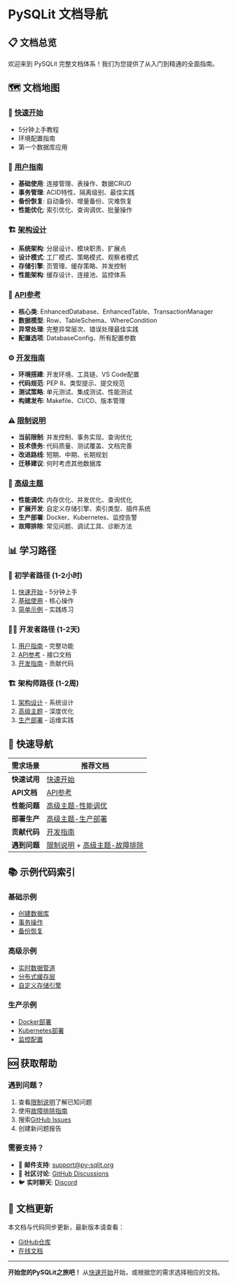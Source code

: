 # PySQLit 文档导航

## 📋 文档总览

欢迎来到 PySQLit 完整文档体系！我们为您提供了从入门到精通的全面指南。

## 🗺️ 文档地图

### 🚀 [快速开始](index.md#快速开始)
- 5分钟上手教程
- 环境配置指南
- 第一个数据库应用

### 📖 [用户指南](usage-guide.md)
- **基础使用**: 连接管理、表操作、数据CRUD
- **事务管理**: ACID特性、隔离级别、最佳实践
- **备份恢复**: 自动备份、增量备份、灾难恢复
- **性能优化**: 索引优化、查询调优、批量操作

### 🏗️ [架构设计](architecture.md)
- **系统架构**: 分层设计、模块职责、扩展点
- **设计模式**: 工厂模式、策略模式、观察者模式
- **存储引擎**: 页管理、缓存策略、并发控制
- **性能架构**: 缓存设计、连接池、监控体系

### 🔧 [API参考](api-reference.md)
- **核心类**: EnhancedDatabase、EnhancedTable、TransactionManager
- **数据模型**: Row、TableSchema、WhereCondition
- **异常处理**: 完整异常层次、错误处理最佳实践
- **配置选项**: DatabaseConfig、所有配置参数

### ⚙️ [开发指南](development.md)
- **环境搭建**: 开发环境、工具链、VS Code配置
- **代码规范**: PEP 8、类型提示、提交规范
- **测试策略**: 单元测试、集成测试、性能测试
- **构建发布**: Makefile、CI/CD、版本管理

### ⚠️ [限制说明](limitations.md)
- **当前限制**: 并发控制、事务实现、查询优化
- **技术债务**: 代码质量、测试覆盖、文档完善
- **改进路线**: 短期、中期、长期规划
- **迁移建议**: 何时考虑其他数据库

### 🚀 [高级主题](advanced-topics.md)
- **性能调优**: 内存优化、并发优化、查询优化
- **扩展开发**: 自定义存储引擎、索引类型、插件系统
- **生产部署**: Docker、Kubernetes、监控告警
- **故障排除**: 常见问题、调试工具、诊断方法

## 📊 学习路径

### 👶 初学者路径 (1-2小时)
1. [快速开始](index.md#快速开始) - 5分钟上手
2. [基础使用](usage-guide.md#基础使用) - 核心操作
3. [简单示例](usage-guide.md#第一个数据库应用) - 实践练习

### 👨‍💻 开发者路径 (1-2天)
1. [用户指南](usage-guide.md) - 完整功能
2. [API参考](api-reference.md) - 接口文档
3. [开发指南](development.md) - 贡献代码

### 🏗️ 架构师路径 (1-2周)
1. [架构设计](architecture.md) - 系统设计
2. [高级主题](advanced-topics.md) - 深度优化
3. [生产部署](advanced-topics.md#生产部署指南) - 运维实践

## 🔗 快速导航

| 需求场景 | 推荐文档 |
|----------|----------|
| **快速试用** | [快速开始](index.md#快速开始) |
| **API文档** | [API参考](api-reference.md) |
| **性能问题** | [高级主题-性能调优](advanced-topics.md#性能调优深度指南) |
| **部署生产** | [高级主题-生产部署](advanced-topics.md#生产部署指南) |
| **贡献代码** | [开发指南](development.md) |
| **遇到问题** | [限制说明](limitations.md) + [高级主题-故障排除](advanced-topics.md#故障排除) |

## 📚 示例代码索引

### 基础示例
- [创建数据库](usage-guide.md#第一个数据库应用)
- [事务操作](usage-guide.md#事务管理)
- [备份恢复](usage-guide.md#备份恢复)

### 高级示例
- [实时数据管道](advanced-topics.md#实时数据管道)
- [分布式缓存层](advanced-topics.md#分布式缓存层)
- [自定义存储引擎](advanced-topics.md#自定义存储引擎)

### 生产示例
- [Docker部署](advanced-topics.md#容器化部署)
- [Kubernetes部署](advanced-topics.md#kubernetes部署)
- [监控配置](advanced-topics.md#监控和告警)

## 🆘 获取帮助

### 遇到问题？
1. 查看[限制说明](limitations.md)了解已知问题
2. 使用[故障排除指南](advanced-topics.md#故障排除)
3. 搜索[GitHub Issues](https://gitee.com/Python51888/PySqlit/issues)
4. 创建新问题报告

### 需要支持？
- 📧 **邮件支持**: support@py-sqlit.org
- 💬 **社区讨论**: [GitHub Discussions](https://gitee.com/Python51888/PySqlit/discussions)
- 🐦 **实时聊天**: [Discord](https://discord.gg/py-sqlit)

## 🔄 文档更新

本文档与代码同步更新，最新版本请查看：
- [GitHub仓库](https://gitee.com/Python51888/PySqlit)
- [在线文档](https://py-sqlit.readthedocs.io/)

---

**开始您的PySQLit之旅吧！** 从[快速开始](index.md#快速开始)开始，或根据您的需求选择相应的文档。